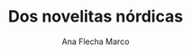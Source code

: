 ---
title: "Dos novelitas nórdicas"
subtitle: ""
description: ""
layout: book
author: Ana Flecha Marco
started: 2020-05-25
read: 2020-01-06
status: read
rating: 5
color: 
cover: 
pages: 240
link: 
---